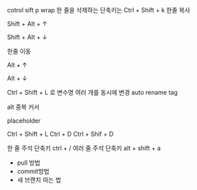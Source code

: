 cotrol sift p wrap
한 줄을 삭제하는 단축키는 Ctrl + Shift + k
한줄 복사

Shift + Alt + ↑

Shift + Alt + ↓

한줄 이동

Alt + ↑

Alt + ↓

Ctrl + Shift + L 로 변수명 여러 개를 동시에 변경
auto rename tag

alt  중복 커서

placeholder

Ctrl + Shift + L
Ctrl + D
Ctrl + Shif + D

한 줄 주석 단축키
ctrl + /
여러 줄 주석 단축키
alt + shift + a

* pull 방법
* commit방법
* 새 브랜치 따는 법

